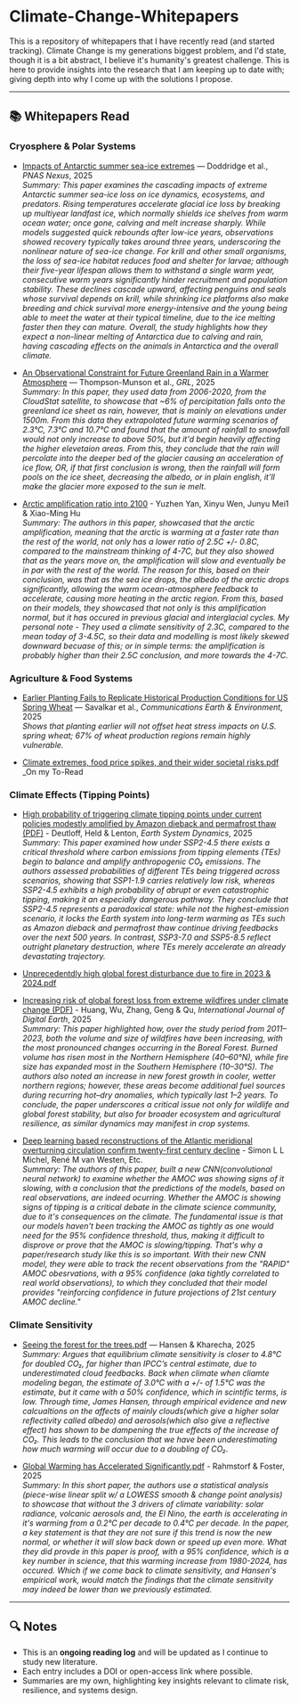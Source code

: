# Climate-Change-Whitepapers
This is a repository of whitepapers that I have recently read (and started tracking). Climate Change is my generations biggest problem, and I'd state, though it is a bit abstract, I believe it's humanity's greatest challenge. This is here to provide insights into the research that I am keeping up to date with; giving depth into why I come up with the solutions I propose.

---

## 📚 Whitepapers Read

### Cryosphere & Polar Systems
- [Impacts of Antarctic summer sea-ice extremes](https://github.com/user-attachments/files/22278878/Impacts.of.Antarctic.summer.sea-ice.extremes.pdf) — Doddridge et al., *PNAS Nexus*, 2025  
  _Summary: This paper examines the cascading impacts of extreme Antarctic summer sea-ice loss on ice dynamics, ecosystems, and predators. Rising temperatures accelerate glacial ice loss by breaking up multiyear landfast ice, which normally shields ice shelves from warm ocean water; once gone, calving and melt increase sharply. While models suggested quick rebounds after low-ice years, observations showed recovery typically takes around three years, underscoring the nonlinear nature of sea-ice change. For krill and other small organisms, the loss of sea-ice habitat reduces food and shelter for larvae; although their five-year lifespan allows them to withstand a single warm year, consecutive warm years significantly hinder recruitment and population stability. These declines cascade upward, affecting penguins and seals whose survival depends on krill, while shrinking ice platforms also make breeding and chick survival more energy-intensive and the young being able to meet the water at their typical timeline, due to the ice melting faster then they can mature. Overall, the study highlights how they expect a non-linear melting of Antarctica due to calving and rain, having cascading effects on the animals in Antarctica and the overall climate._

- [An Observational Constraint for Future Greenland Rain in a Warmer Atmosphere](https://github.com/user-attachments/files/22140194/An.Observational.Constraint.for.Future.Greenland.Rain.in.a.Warmer.Atmosphere.pdf) — Thompson-Munson et al., *GRL*, 2025  
  _Summary: In this paper, they used data from 2006-2020, from the CloudStat satellite, to showcase that ~6% of percipitation falls onto the greenland ice sheet as rain, however, that is mainly on elevations under 1500m. From this data they extrapolated future warming scenarios of 2.3°C, 7.3°C and 10.7°C and found that the amount of rainfall to snowfall would not only increase to above 50%, but it'd begin heavily affecting the higher elevetaion areas. From this, they conclude that the rain will percolate into the deeper bed of the glacier causing an acceleration of ice flow, OR, if that first conclusion is wrong, then the rainfall will form pools on the ice sheet, decreasing the albedo, or in plain english, it'll make the glacier more exposed to the sun ie melt._

- [Arctic amplification ratio into 2100](https://github.com/user-attachments/files/22278697/Arctic.amplification.ratio.into.2100.pdf) - Yuzhen Yan, Xinyu Wen, Junyu Mei1 & Xiao-Ming Hu  
    _Summary: The authors in this paper, showcased that the arctic amplification, meaning that the arctic is warming at a faster rate than the rest of the world, not only has a lower ratio of 2.5C +/- 0.8C, compared to the mainstream thinking of 4-7C, but they also showed that as the years move on, the amplification will slow and eventually be in par with the rest of the world. The reason for this, based on their conclusion, was that as the sea ice drops, the albedo of the arctic drops significantly, allowing the warm ocean-atmosphere feedback to accelerate, causing more heating in the arctic region. From this, based on their models, they showcased that not only is this amplification normal, but it has occured in previous glacial and interglacial cycles. My personal note - They used a climate sensitivity of 2.3C, compared to the mean today of 3-4.5C, so their data and modelling is most likely skewed downward becuase of this; or in simple terms: the amplification is probably higher than their 2.5C conclusion, and more towards the 4-7C._




### Agriculture & Food Systems
- [Earlier Planting Fails to Replicate Historical Production Conditions for US Spring Wheat](https://doi.org/10.1038/s43247-025-02716-0) — Savalkar et al., *Communications Earth & Environment*, 2025  
  _Shows that planting earlier will not offset heat stress impacts on U.S. spring wheat; 67% of wheat production regions remain highly vulnerable._

- [Climate extremes, food price spikes, and their wider societal risks.pdf](https://github.com/userattachments/files/22026067/Climate.extremes.food.price.spikes.and.their.wider.societal.risks.pdf)
  _On my To-Read 



### Climate Effects (Tipping Points)
- [High probability of triggering climate tipping points under current policies modestly amplified by Amazon dieback and permafrost thaw (PDF)](https://github.com/user-attachments/files/22027978/High.probability.of.triggering.climate.tipping.points.under.current.policies.modestly.amplified.by.Amazon.dieback.and.permafrost.thaw.pdf) - Deutloff, Held & Lenton, *Earth System Dynamics*, 2025  
_Summary: This paper examined how under SSP2-4.5 there exists a critical threshold where carbon emissions from tipping elements (TEs) begin to balance and amplify anthropogenic CO₂ emissions. The authors assessed probabilities of different TEs being triggered across scenarios, showing that SSP1-1.9 carries relatively low risk, whereas SSP2-4.5 exhibits a high probability of abrupt or even catastrophic tipping, making it an especially dangerous pathway. They conclude that SSP2-4.5 represents a paradoxical state: while not the highest-emission scenario, it locks the Earth system into long-term warming as TEs such as Amazon dieback and permafrost thaw continue driving feedbacks over the next 500 years. In contrast, SSP3-7.0 and SSP5-8.5 reflect outright planetary destruction, where TEs merely accelerate an already devastating trajectory._


- [Unprecedentdly high global forest disturbance due to fire in 2023 & 2024.pdf](https://github.com/user-attachments/files/22026092/Unprecedentdly.high.global.forest.disturbance.due.to.fire.in.2023.2024.pdf)


- [Increasing risk of global forest loss from extreme wildfires under climate change (PDF)](https://github.com/user-attachments/files/22028277/Increasing.risk.of.global.forest.loss.from.extreme.wildfires.under.climate.change.pdf) - Huang, Wu, Zhang, Geng & Qu, *International Journal of Digital Earth*, 2025  
_Summary: This paper highlighted how, over the study period from 2011–2023, both the volume and size of wildfires have been increasing, with the most pronounced changes occurring in the Boreal Forest. Burned volume has risen most in the Northern Hemisphere (40–60°N), while fire size has expanded most in the Southern Hemisphere (10–30°S). The authors also noted an increase in new forest growth in cooler, wetter northern regions; however, these areas become additional fuel sources during recurring hot–dry anomalies, which typically last 1–2 years. To conclude, the paper underscores a critical issue not only for wildlife and global forest stability, but also for broader ecosystem and agricultural resilience, as similar dynamics may manifest in crop systems._


- [Deep learning based reconstructions of the Atlantic meridional overturning circulation confirm twenty-first century decline](https://github.com/user-attachments/files/22214222/Deep.learning.based.reconstructions.of.the.Atlantic.meridional.overturning.circulation.confirm.twenty-first.century.decline.pdf) - Simon L L Michel, René M van Westen, Etc.  
  _Summary: The authors of this paper, built a new CNN(convolutional neural network) to examine whether the AMOC was showing signs of it slowing, with a conclusion that the predictions of the models, based on real observations, are indeed ocurring. Whether the AMOC is showing signs of tipping is a critical debate in the climate science community, due to it's consequences on the climate. The fundamental issue is that our models haven't been tracking the AMOC as tightly as one would need for the 95% confidence threshold, thus, making it difficult to disprove or prove that the AMOC is slowing/tipping. That's why a paper/research study like this is so important. With their new CNN model, they were able to track the recent observations from the "RAPID" AMOC obesrvations, with a 95% confidence (aka tightly correlated to real world observations), to which they concluded that their model provides "reinforcing confidence in future projections of 21st century AMOC decline."_

### Climate Sensitivity
- [Seeing the forest for the trees.pdf](https://github.com/user-attachments/files/22081374/Seeing.the.forest.for.the.trees.pdf) — Hansen & Kharecha, 2025  
  _Summary: Argues that equilibrium climate sensitivity is closer to 4.8°C for doubled CO₂, far higher than IPCC’s central estimate, due to underestimated cloud feedbacks. Back when climate when cliamte modeling began, the estimate of 3.0°C with a +/- of 1.5°C was the estimate, but it came with a 50% confidence, which in scintific terms, is low. Through time, James Hansen, through empirical evidence and new calcualtions on the affects of mainly clouds(which give a higher solar reflectivity called albedo) and aerosols(which also give a reflective effect) has shown to be dampening the true effects of the increase of CO₂. This leads to the conclusion that we have been underestimating how much warming will occur due to a doubling of CO₂._
  
- [Global Warming has Accelerated Significantly.pdf](https://github.com/user-attachments/files/22094758/Global.Warming.has.Accelerated.Significantly.pdf) - Rahmstorf & Foster, 2025  
  _Summary: In this short paper, the authors use a statistical analysis (piece-wise linear split w/ a LOWESS smooth & change point analysis) to showcase that without the 3 drivers of climate variability: solar radiance, volcanic aerosols and, the El Nino, the earth is accelerating in it's warming from a 0.2°C per decade to 0.4°C per decade. In the paper, a key statement is that they are not sure if this trend is now the new normal, or whether it will slow back down or speed up even more. What they did provde in this paper is proof, with a 95% confidence, which is a key number in science, that this warming increase from 1980-2024, has occured. Which if we come back to climate sensitivity, and Hansen's empirical work, would match the findings that the climate sensitivity may indeed be lower than we previously estimated._

---

## 🔍 Notes
- This is an **ongoing reading log** and will be updated as I continue to study new literature.  
- Each entry includes a DOI or open-access link where possible.  
- Summaries are my own, highlighting key insights relevant to climate risk, resilience, and systems design.
